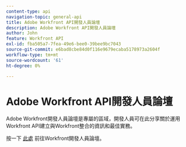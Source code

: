 ```yaml
---
content-type: api
navigation-topic: general-api
title: Adobe Workfront API開發人員論壇
description: Adobe Workfront API開發人員論壇
author: John
feature: Workfront API
exl-id: fba505a7-7fea-49e6-bee0-39bee9bc7043
source-git-commit: e6bad8cbe84d0f116e9679ecaba5178973a2604f
workflow-type: tm+mt
source-wordcount: '61'
ht-degree: 0%

---
```



# Adobe Workfront API開發人員論壇

Adobe Workfront開發人員論壇是專屬的區域，開發人員可在此分享關於運用Workfront API建立與Workfront整合的資訊和最佳實務。

按一下 [此處](https://one.workfront.com/s/topic/0TO0z000000cdI3GAI/api?tabset-21363=3) 前往Workfront開發人員論壇。
